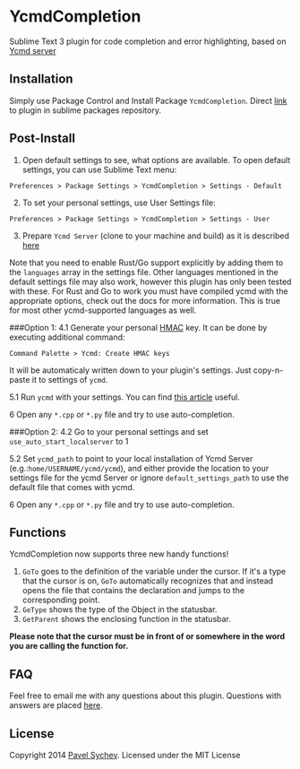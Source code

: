 YcmdCompletion
==============

Sublime Text 3 plugin for code completion and error highlighting, based on [Ycmd server](https://github.com/Valloric/ycmd)

## Installation
  Simply use Package Control and Install Package `YcmdCompletion`.
  Direct [link](https://sublime.wbond.net/packages/YcmdCompletion) to plugin in sublime packages repository.

## Post-Install

1. Open default settings to see, what options are available.
  To open default settings, you can use Sublime Text menu:

  `Preferences > Package Settings > YcmdCompletion > Settings - Default`

2. To set your personal settings, use User Settings file:

  `Preferences > Package Settings > YcmdCompletion > Settings - User`

3. Prepare `Ycmd Server` (clone to your machine and build) as it is described [here](https://github.com/Valloric/ycmd#building)

Note that you need to enable Rust/Go support explicitly by adding them to the `languages` array in the settings file. Other languages mentioned in the default settings file may also work, however this plugin has only been tested with these. For Rust and Go to work you must have compiled ycmd with the appropriate options, check out the docs for more information. This is true for most other ycmd-supported languages as well.

###Option 1:
4.1 Generate your personal [HMAC](https://github.com/Valloric/ycmd#is-hmac-auth-for-requestsresponses-really-necessary) key.
  It can be done by executing additional command:

  `Command Palette > Ycmd: Create HMAC keys`
  
  It will be automaticaly written down to your plugin's settings. Just copy-n-paste it to settings of `ycmd`.

5.1 Run `ycmd` with your settings. You can find [this article](https://github.com/Valloric/ycmd#user-level-customization) useful. 

6 Open any `*.cpp` or `*.py` file and try to use auto-completion.

###Option 2:
4.2 Go to your personal settings and set `use_auto_start_localserver` to 1

5.2 Set `ycmd_path` to point to your local installation of Ycmd Server (e.g.:`home/USERNAME/ycmd/ycmd`), and either provide the location to your settings file for the ycmd Server or ignore `default_settings_path` to use the default file that comes with ycmd.

6 Open any `*.cpp` or `*.py` file and try to use auto-completion.

## Functions

YcmdCompletion now supports three new handy functions!

1. `GoTo` goes to the definition of the variable under the cursor. If it's a type that the cursor is on, `GoTo` automatically recognizes that and instead opens the file that contains the declaration and jumps to the corresponding point.
2. `GeType` shows the type of the Object in the statusbar.
3. `GetParent` shows the enclosing function in the statusbar.

**Please note that the cursor must be in front of or somewhere in the word you are calling the function for.**

## FAQ

Feel free to email me with any questions about this plugin. Questions with answers are placed [here](https://github.com/LuckyGeck/YcmdCompletion/wiki/FAQ).

## License

Copyright 2014 [Pavel Sychev](pasha.sychev@gmail.com). Licensed under the MIT License